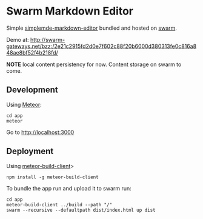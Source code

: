 # Swarm Markdown Editor

Simple [simplemde-markdown-editor](https://github.com/NextStepWebs/simplemde-markdown-editor) bundled and hosted on [swarm](http://swarm-guide.readthedocs.io/).

Demo at: http://swarm-gateways.net/bzz:/2e21c2915fd2d0e7f602c88f20b6000d380313fe0c816a848ae8bf52f4b218fd/

**NOTE** local content persistency for now. Content storage on swarm to come.


## Development

Using [Meteor](http://meteor.com/install):

    cd app
    meteor

Go to [http://localhost:3000](http://localhost:3000)

## Deployment

Using [meteor-build-client](https://github.com/frozeman/meteor-build-client)>

    npm install -g meteor-build-client

To bundle the app run and upload it to swarm run:

    cd app
    meteor-build-client ../build --path "/"
    swarm --recursive --defaultpath dist/index.html up dist